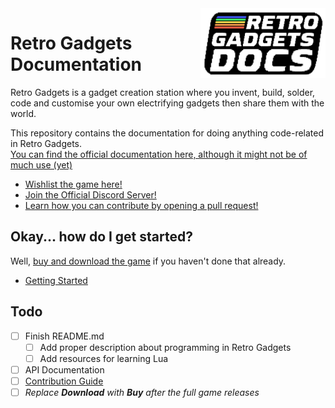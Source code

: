 <img src="./assets/retrologo.png" width="200" align="right">

# Retro Gadgets Documentation
Retro Gadgets is a gadget creation station where you invent, build, solder, code and customise your own electrifying gadgets then share them with the world.

This repository contains the documentation for doing anything code-related in Retro Gadgets.  
<a href="https://docs.retrogadgets.game" target="_blank">You can find the official documentation here, although it might not be of much use (yet)</a>

* <a href="https://store.steampowered.com/app/1730260/Retro_Gadgets/" target="_blank">Wishlist the game here!</a>
* <a href="https://discord.com/invite/np6FUDjt9E" target="_blank">Join the Official Discord Server!</a>
* [Learn how you can contribute by opening a pull request!](./docs/github/Contributing.md)</a>

## Okay... how do I get started?
Well, <a href="https://store.steampowered.com/app/1730260/Retro_Gadgets/" target="_blank">buy and download the game</a> if you haven't done that already.  
* [Getting Started](./examples/getting-started.md)

## Todo
- [ ] Finish README.md
  - [ ] Add proper description about programming in Retro Gadgets
  - [ ] Add resources for learning Lua
- [ ] API Documentation
- [ ] [Contribution Guide](./docs/github/Contributing.md)
- [ ] *Replace **Download** with **Buy** after the full game releases*
